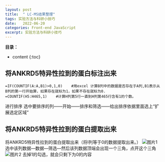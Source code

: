 ```yaml
---
layout: post
title:  " LC-MS结果整理"
tags: 实验方法与科研小技巧
date:   2022-06-20
categories: Front-end JavaScript
excerpt: 实验方法与科研小技巧
---
```



**目录：**

* content
{:toc}

## 将ANKRD5特异性拉到的蛋白标注出来

```
=IF(COUNTIF(A:A,B1)>0,1,0)    #用excel 计算B列中的数据是否存在于A列,B1表示从B列的第一行开始算，如果存在就标为1，如果不存在就标为0.
=COUNTIF(H5:H465,1)    #计算H列第5行一直到H列第465行含有1的个数。
```

进行排序
选中要排序的列——开始——排序和筛选——给出排序依据里面选上“扩展选定区域”

## 将ANKRD5特异性拉到的蛋白提取出来
将ANKRD5特异性拉到的蛋白提取出来（将I列等于0的数据提取出来。）
![图片1](https://user-images.githubusercontent.com/61654690/184522914-ef89cd76-7bb8-4206-801b-18dede7ab488.png)
选中该列数据—数据—筛选—然后该列数据顶端会出现一个三角，点开这个三角
![图片2](https://user-images.githubusercontent.com/61654690/184522935-cc1614df-e295-4d74-99e9-1f40fa97e600.png)
去掉1的勾选，就会只剩下为0的内容
